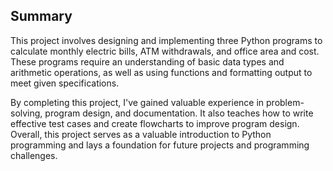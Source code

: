 
## Summary

This project involves designing and implementing three Python programs to calculate monthly electric bills, ATM withdrawals, and office area and cost. These programs require an understanding of basic data types and arithmetic operations, as well as using functions and formatting output to meet given specifications.

By completing this project, I've gained valuable experience in problem-solving, program design, and documentation. It also teaches how to write effective test cases and create flowcharts to improve program design. Overall, this project serves as a valuable introduction to Python programming and lays a foundation for future projects and programming challenges.
